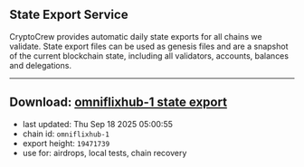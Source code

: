 ## State Export Service
CryptoCrew provides automatic daily state exports for all chains we validate. State export files can be used as genesis files and are a snapshot of the current blockchain state, including all validators, accounts, balances and delegations.

---
**Download: [omniflixhub-1 state export](https://dl-eu2.ccvalidators.com/SERVICE/omniflixhub/omniflixhub-1_export_19471739.json)**
---

- last updated: Thu Sep 18 2025 05:00:55
- chain id: `omniflixhub-1`
- export height: `19471739`
- use for: airdrops, local tests, chain recovery
